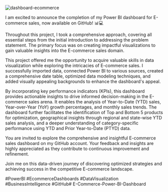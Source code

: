 ![dashboard-ecommerce](https://github.com/radhadommeti/E-Commerce-Power-BI-Dashboard/assets/111019686/68c4b543-3b34-4311-8cbf-97bdbcfaa5ac)

I am excited to announce the completion of my Power BI dashboard for E-commerce sales, now available on GitHub! 📊💻

Throughout this project, I took a comprehensive approach, covering all essential steps from the initial introduction to addressing the problem statement. The primary focus was on creating impactful visualizations to gain valuable insights into the E-commerce sales domain.

This project offered me the opportunity to acquire valuable skills in data visualization while exploring the intricacies of E-commerce sales. I successfully imported data, connected Power BI to various sources, created a comprehensive date table, optimized data modeling techniques, and added visually appealing backgrounds to enhance the dashboard's appeal.

By incorporating key performance indicators (KPIs), this dashboard provides actionable insights to drive informed decision-making in the E-commerce sales arena. It enables the analysis of Year-to-Date (YTD) sales, Year-over-Year (YoY) growth percentages, and monthly sales trends. The dashboard further facilitates the identification of Top and Bottom 5 products for optimization, geographical insights through regional and state-wise YTD sales analysis, and a deeper understanding of category-specific performance using YTD and Prior Year-to-Date (PTYD) data.

You are invited to explore the comprehensive and insightful E-commerce sales dashboard on my GitHub account. Your feedback and insights are highly appreciated as they contribute to continuous improvement and refinement.

Join me on this data-driven journey of discovering optimized strategies and achieving success in the competitive E-commerce landscape.

#PowerBI #EcommerceDashboards #DataVisualization #BusinessIntelligence #GitHub# E-Commerce-Power-BI-Dashboard
